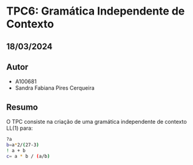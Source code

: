 # TPC6: Gramática Independente de Contexto
## 18/03/2024

## Autor

- A100681
- Sandra Fabiana Pires Cerqueira

## Resumo
O TPC consiste na criação de uma gramática independente de contexto LL(1) para:
```bash
?a
b=a*2/(27-3)
! a + b
c= a * b / (a/b)

```



